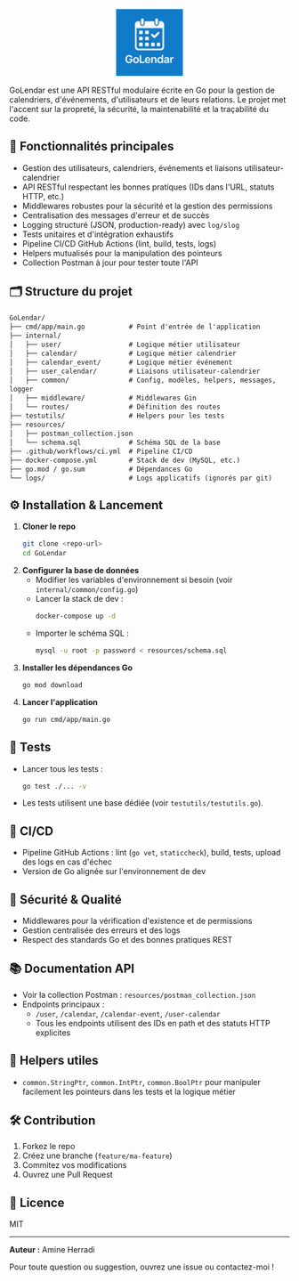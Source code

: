 <div align="center" vertical-align="center">
  <img src="assets/GoLendar-Logo.png" alt="GoLendar Logo" width="120"/>
</div>

GoLendar est une API RESTful modulaire écrite en Go pour la gestion de calendriers, d'événements, d'utilisateurs et de leurs relations. Le projet met l'accent sur la propreté, la sécurité, la maintenabilité et la traçabilité du code.

## 🚀 Fonctionnalités principales

- Gestion des utilisateurs, calendriers, événements et liaisons utilisateur-calendrier
- API RESTful respectant les bonnes pratiques (IDs dans l'URL, statuts HTTP, etc.)
- Middlewares robustes pour la sécurité et la gestion des permissions
- Centralisation des messages d'erreur et de succès
- Logging structuré (JSON, production-ready) avec `log/slog`
- Tests unitaires et d'intégration exhaustifs
- Pipeline CI/CD GitHub Actions (lint, build, tests, logs)
- Helpers mutualisés pour la manipulation des pointeurs
- Collection Postman à jour pour tester toute l'API

## 🗂️ Structure du projet

```
GoLendar/
├── cmd/app/main.go           # Point d'entrée de l'application
├── internal/
│   ├── user/                 # Logique métier utilisateur
│   ├── calendar/             # Logique métier calendrier
│   ├── calendar_event/       # Logique métier événement
│   ├── user_calendar/        # Liaisons utilisateur-calendrier
│   ├── common/               # Config, modèles, helpers, messages, logger
│   ├── middleware/           # Middlewares Gin
│   └── routes/               # Définition des routes
├── testutils/                # Helpers pour les tests
├── resources/
│   ├── postman_collection.json
│   └── schema.sql            # Schéma SQL de la base
├── .github/workflows/ci.yml  # Pipeline CI/CD
├── docker-compose.yml        # Stack de dev (MySQL, etc.)
├── go.mod / go.sum           # Dépendances Go
└── logs/                     # Logs applicatifs (ignorés par git)
```

## ⚙️ Installation & Lancement

1. **Cloner le repo**
   ```bash
   git clone <repo-url>
   cd GoLendar
   ```
2. **Configurer la base de données**
   - Modifier les variables d'environnement si besoin (voir `internal/common/config.go`)
   - Lancer la stack de dev :
     ```bash
     docker-compose up -d
     ```
   - Importer le schéma SQL :
     ```bash
     mysql -u root -p password < resources/schema.sql
     ```
3. **Installer les dépendances Go**
   ```bash
   go mod download
   ```
4. **Lancer l'application**
   ```bash
   go run cmd/app/main.go
   ```

## 🧪 Tests

- Lancer tous les tests :
  ```bash
  go test ./... -v
  ```
- Les tests utilisent une base dédiée (voir `testutils/testutils.go`).

## 🔎 CI/CD

- Pipeline GitHub Actions : lint (`go vet`, `staticcheck`), build, tests, upload des logs en cas d'échec
- Version de Go alignée sur l'environnement de dev

## 🔐 Sécurité & Qualité

- Middlewares pour la vérification d'existence et de permissions
- Gestion centralisée des erreurs et des logs
- Respect des standards Go et des bonnes pratiques REST

## 📚 Documentation API

- Voir la collection Postman : `resources/postman_collection.json`
- Endpoints principaux :
  - `/user`, `/calendar`, `/calendar-event`, `/user-calendar`
  - Tous les endpoints utilisent des IDs en path et des statuts HTTP explicites

## 📝 Helpers utiles

- `common.StringPtr`, `common.IntPtr`, `common.BoolPtr` pour manipuler facilement les pointeurs dans les tests et la logique métier

## 🛠️ Contribution

1. Forkez le repo
2. Créez une branche (`feature/ma-feature`)
3. Commitez vos modifications
4. Ouvrez une Pull Request

## 📄 Licence

MIT

---

**Auteur :** Amine Herradi

Pour toute question ou suggestion, ouvrez une issue ou contactez-moi ! 